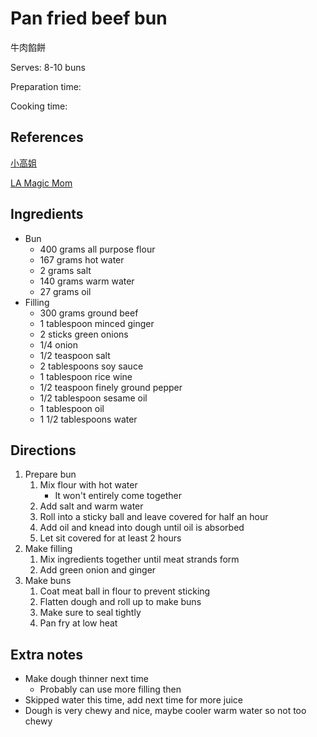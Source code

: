 # Pan fried beef bun

牛肉餡餅

Serves: 8-10 buns

Preparation time:

Cooking time:

## References

[小高姐](https://www.youtube.com/watch?v=XRVox5pVPQU)

[LA Magic Mom](https://cookpad.com/tw/%E9%A3%9F%E8%AD%9C/2078986-%E7%BE%8E%E5%91%B3%E5%A4%9A%E6%B1%81-%E7%81%8C%E6%B9%AF%E7%89%9B%E8%82%89%E9%A4%A1%E9%A4%85)

## Ingredients

- Bun
  - 400 grams all purpose flour
  - 167 grams hot water
  - 2 grams salt
  - 140 grams warm water
  - 27 grams oil
- Filling
  - 300 grams ground beef
  - 1 tablespoon minced ginger
  - 2 sticks green onions
  - 1/4 onion
  - 1/2 teaspoon salt
  - 2 tablespoons soy sauce
  - 1 tablespoon rice wine
  - 1/2 teaspoon finely ground pepper
  - 1/2 tablespoon sesame oil
  - 1 tablespoon oil
  - 1 1/2 tablespoons water

## Directions

1. Prepare bun
   1. Mix flour with hot water
      - It won't entirely come together
   2. Add salt and warm water
   3. Roll into a sticky ball and leave covered for half an hour
   4. Add oil and knead into dough until oil is absorbed
   5. Let sit covered for at least 2 hours
2. Make filling
   1. Mix ingredients together until meat strands form
   2. Add green onion and ginger
3. Make buns
   1. Coat meat ball in flour to prevent sticking
   2. Flatten dough and roll up to make buns
   3. Make sure to seal tightly
   4. Pan fry at low heat

## Extra notes

- Make dough thinner next time
  - Probably can use more filling then
- Skipped water this time, add next time for more juice
- Dough is very chewy and nice, maybe cooler warm water so not too chewy
